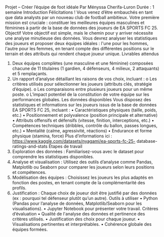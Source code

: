 Projet – Créer l’équipe de foot idéale
Par Ményssa Cherifa-Luron
Durée : 1 semaine
Introduction
Félicitations ! Vous venez d’être embauchés en tant que data analysts par un nouveau club
de football ambitieux. Votre première mission est cruciale : constituer les meilleures équipes
masculines et féminines à partir de la base de données des joueurs de EA SPORTS FC 25.
Objectif
Votre objectif est simple, mais le chemin pour y arriver nécessite une analyse minutieuse
des données. Vous devrez analyser les statistiques des joueurs et proposer deux équipes
idéales : l'une pour les hommes, l'autre pour les femmes, en tenant compte des différentes
positions sur le terrain et des attributs qui rendent chaque joueur unique.
Livrables attendus
1. Deux équipes complètes (une masculine et une féminine) composées chacune
de 11 titulaires (1 gardien, 4 défenseurs, 4 milieux, 2 attaquants) et 5 remplaçants.
2. Un rapport d’analyse détaillant les raisons de vos choix, incluant :
o Les critères utilisés pour sélectionner les joueurs (attributs clés, stratégie
d’équipe).
o Les comparaisons entre plusieurs joueurs pour un même poste.
o L’impact potentiel de la constitution de votre équipe sur les performances
globales.
Les données disponibles
Vous disposez des statistiques et informations sur les joueurs issus de la base de données
EA SPORTS FC 25, incluant :
• Caractéristiques physiques (taille, poids, etc.)
• Positionnement et polyvalence (position principale et alternative)
• Attributs offensifs et défensifs (vitesse, finition, interceptions, etc.)
• Compétences techniques (dribbles, contrôle du ballon, passes longues, etc.)
• Mentalité (calme, agressivité, réactions)
• Endurance et forme physique (stamina, force)
Plus d’informations ici : https://www.kaggle.com/datasets/nyagami/ea-sports-fc-25-
database-ratings-and-stats
Étapes de travail
1. Exploration des données : Familiarisez-vous avec le dataset pour comprendre les
statistiques disponibles.
2. Analyse et visualisation : Utilisez des outils d’analyse comme Pandas, Matplotlib ou
Seaborn pour comparer les joueurs selon leurs positions et compétences.
3. Modélisation des équipes : Choisissez les joueurs les plus adaptés en fonction des
postes, en tenant compte de la complémentarité des profils.
4. Justification : Chaque choix de joueur doit être justifié par des données (ex :
pourquoi tel défenseur plutôt qu’un autre).
Outils à utiliser
• Python (Pandas pour l’analyse de données, Matplotlib/Seaborn pour les
visualisations).
• Jupyter Notebook pour présenter votre travail.
Critères d’évaluation
• Qualité de l'analyse des données et pertinence des critères utilisés.
• Justification des choix pour chaque joueur.
• Visualisations pertinentes et interprétables.
• Cohérence globale des équipes formées.
